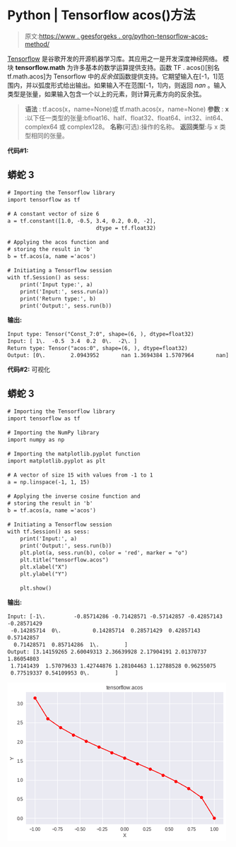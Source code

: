 # Python | Tensorflow acos()方法

> 原文:[https://www . geesforgeks . org/python-tensorflow-acos-method/](https://www.geeksforgeeks.org/python-tensorflow-acos-method/)

[Tensorflow](https://www.geeksforgeeks.org/introduction-to-tensorflow/) 是谷歌开发的开源机器学习库。其应用之一是开发深度神经网络。
模块 **tensorflow.math** 为许多基本的数学运算提供支持。函数 TF . acos()[别名 tf.math.acos]为 Tensorflow 中的*反余弦*函数提供支持。它期望输入在[-1，1]范围内，并以弧度形式给出输出。如果输入不在范围[-1，1]内，则返回 *nan* 。输入类型是张量，如果输入包含一个以上的元素，则计算元素方向的反余弦。

> **语法** : tf.acos(x，name=None)或 tf.math.acos(x，name=None)
> **参数** :
> **x** :以下任一类型的张量:bfloat16、half、float32、float64、int32、int64、complex64 或 complex128。
> **名称**(可选):操作的名称。
> **返回类型**:与 x 类型相同的张量。

**代码#1:**

## 蟒蛇 3

```
# Importing the Tensorflow library
import tensorflow as tf

# A constant vector of size 6
a = tf.constant([1.0, -0.5, 3.4, 0.2, 0.0, -2],
                            dtype = tf.float32)

# Applying the acos function and
# storing the result in 'b'
b = tf.acos(a, name ='acos')

# Initiating a Tensorflow session
with tf.Session() as sess:
    print('Input type:', a)
    print('Input:', sess.run(a))
    print('Return type:', b)
    print('Output:', sess.run(b))
```

**输出:**

```
Input type: Tensor("Const_7:0", shape=(6, ), dtype=float32)
Input: [ 1\.  -0.5  3.4  0.2  0\.  -2\. ]
Return type: Tensor("acos:0", shape=(6, ), dtype=float32)
Output: [0\.        2.0943952       nan 1.3694384 1.5707964       nan]
```

**代码#2:** 可视化

## 蟒蛇 3

```
# Importing the Tensorflow library
import tensorflow as tf

# Importing the NumPy library
import numpy as np

# Importing the matplotlib.pyplot function
import matplotlib.pyplot as plt

# A vector of size 15 with values from -1 to 1
a = np.linspace(-1, 1, 15)

# Applying the inverse cosine function and
# storing the result in 'b'
b = tf.acos(a, name ='acos')

# Initiating a Tensorflow session
with tf.Session() as sess:
    print('Input:', a)
    print('Output:', sess.run(b))
    plt.plot(a, sess.run(b), color = 'red', marker = "o")
    plt.title("tensorflow.acos")
    plt.xlabel("X")
    plt.ylabel("Y")

    plt.show()
```

**输出:**

```
Input: [-1\.         -0.85714286 -0.71428571 -0.57142857 -0.42857143 -0.28571429
 -0.14285714  0\.          0.14285714  0.28571429  0.42857143  0.57142857
  0.71428571  0.85714286  1\.        ]
Output: [3.14159265 2.60049313 2.36639928 2.17904191 2.01370737 1.86054803
 1.7141439  1.57079633 1.42744876 1.28104463 1.12788528 0.96255075
 0.77519337 0.54109953 0\.        ]
```

![](img/9031ba2a3e962158e9434947370d379d.png)